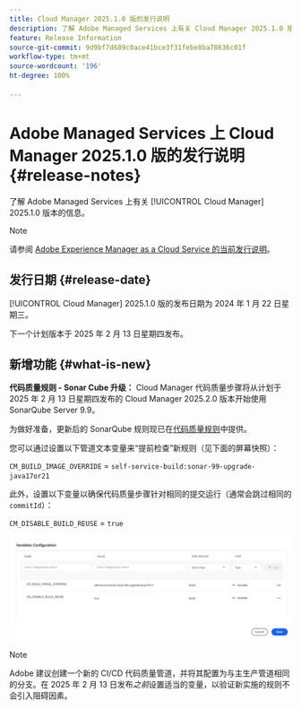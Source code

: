 ```yaml
---
title: Cloud Manager 2025.1.0 版的发行说明
description: 了解 Adobe Managed Services 上有关 Cloud Manager 2025.1.0 版本的信息。
feature: Release Information
source-git-commit: 9d9bf7d689c0ace41bce3f31febe8ba78636c01f
workflow-type: tm+mt
source-wordcount: '196'
ht-degree: 100%

---
```


# Adobe Managed Services 上 Cloud Manager 2025.1.0 版的发行说明 {#release-notes}

<!-- RELEASE WIKI  https://wiki.corp.adobe.com/display/DMSArchitecture/Cloud+Manager+2024.12.0+Release -->

了解 Adobe Managed Services 上有关 [!UICONTROL Cloud Manager] 2025.1.0 版本的信息。

>[!NOTE]
>
>请参阅 [Adobe Experience Manager as a Cloud Service 的当前发行说明](https://experienceleague.adobe.com/zh-hans/docs/experience-manager-cloud-service/content/release-notes/home)。

## 发行日期 {#release-date}

<!-- SAVE FOR FUTURE POSSIBLE USE No notable bugs or features for the September release of Cloud Manager. -->

[!UICONTROL Cloud Manager] 2025.1.0 版的发布日期为 2024 年 1 月 22 日星期三。

下一个计划版本于 2025 年 2 月 13 日星期四发布。

## 新增功能 {#what-is-new}

**代码质量规则 - Sonar Cube 升级：** Cloud Manager 代码质量步骤将从计划于 2025 年 2 月 13 日星期四发布的 Cloud Manager 2025.2.0 版本开始使用 SonarQube Server 9.9。

为做好准备，更新后的 SonarQube 规则现已在[代码质量规则](/help/using/code-quality-testing.md#code-quality-testing-step)中提供。

您可以通过设置以下管道文本变量来“提前检查”新规则（见下面的屏幕快照）：

`CM_BUILD_IMAGE_OVERRIDE` = `self-service-build:sonar-99-upgrade-java17or21`

此外，设置以下变量以确保代码质量步骤针对相同的提交运行（通常会跳过相同的 `commitId`）：

`CM_DISABLE_BUILD_REUSE` = `true`

![变量配置页面](/help/release-notes/assets/variables-config.png)

>[!NOTE]
>
>Adobe 建议创建一个新的 CI/CD 代码质量管道，并将其配置为与主生产管道相同的分支。在 2025 年 2 月 13 日发布&#x200B;*之前*&#x200B;设置适当的变量，以验证新实施的规则不会引入阻碍因素。

<!-- ## Early adoption program {#early-adoption}

Be a part of Cloud Manager's early adoption program and have a chance to test upcoming features. -->


<!-- ## Bug fixes {#bug-fixes}

* A

Known Issues {#known-issues}

* A -->
